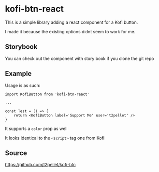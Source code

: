 # kofi-btn-react

This is a simple library adding a react component for a Kofi button.

I made it because the existing options didnt seem to work for me.

## Storybook

You can check out the component with story book if you clone the git repo

## Example

Usage is as such:
```
import KofiButton from 'kofi-btn-react'

...

const Test = () => {
    return <KofiButton label='Support Me' user='t2pellet' />
}
```

It supports a `color` prop as well

It looks identical to the `<script>` tag one from Kofi


## Source

https://github.com/t2pellet/kofi-btn
